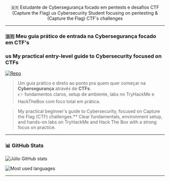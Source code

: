 <p align="center">
  🇧🇷 Estudante de Cybersegurança focado em pentests e desafios CTF (Capture the Flag)
  us Cybersecurity Student focusing on pentesting & (Capture the Flag) CTF's challenges<br>
</p>

---

### 🇧🇷 Meu guia prático de entrada na Cybersegurança focado em CTF's
### us My practical entry-level guide to Cybersecurity focused on CTFs


[![Repo](https://img.shields.io/badge/🔥%20intro--cybersecurity--ctf-000000?style=for-the-badge&logo=github&logoColor=00ff00)](https://github.com/juliooest/intro-cybersecurity-ctf)

> Um guia prático e direto ao ponto pra quem quer começar na **Cybersegurança** através de **CTFs**.   
> 👉 fundamentos claros, setup de ambiente, labs no TryHackMe e HackTheBox com foco total em prática.

> My practical beginner's guide to Cybersecurity, focused on Capture the Flag (CTF) challenges.**
> Clear fundamentals, environment setup, and hands-on labs on TryHackMe and Hack The Box with a strong focus on practice.

---

### 📊 GitHub Stats

![Júlio GitHub stats](https://github-readme-stats.vercel.app/api?username=juliooest&show_icons=true&bg_color=000000&text_color=ffffff&icon_color=00ff00&title_color=00ff00)

![Most used languages](https://github-readme-stats.vercel.app/api/top-langs/?username=juliooest&layout=compact&bg_color=000000&text_color=ffffff&title_color=00ff00)

---

